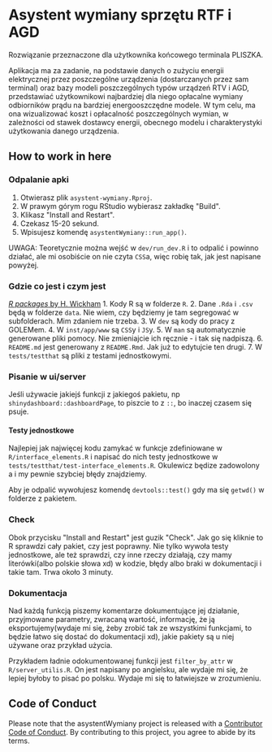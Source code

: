 
<!-- README.md is generated from README.Rmd. Please edit that file -->
Asystent wymiany sprzętu RTF i AGD
==================================

<!-- badges: start -->
<!-- badges: end -->
Rozwiązanie przeznaczone dla użytkownika końcowego terminala PLISZKA.

Aplikacja ma za zadanie, na podstawie danych o zużyciu energii elektrycznej przez poszczególne urządzenia (dostarczanych przez sam terminal) oraz bazy modeli poszczególnych typów urządzeń RTV i AGD, przedstawiać użytkownikowi najbardziej dla niego opłacalne wymiany odbiorników prądu na bardziej energooszczędne modele. W tym celu, ma ona wizualizować koszt i opłacalność poszczególnych wymian, w zależności od stawek dostawcy energii, obecnego modelu i charakterystyki użytkowania danego urządzenia.

How to work in here
-------------------

### Odpalanie apki

1.  Otwierasz plik `asystent-wymiany.Rproj`.
2.  W prawym górym rogu RStudio wybierasz zakładkę "Build".
3.  Klikasz "Install and Restart".
4.  Czekasz 15-20 sekund.
5.  Wpisujesz komendę `asystentWymiany::run_app()`.

UWAGA: Teoretycznie można wejść w `dev/run_dev.R` i to odpalić i powinno działać, ale mi osobiście on nie czyta `CSS`a, więc robię tak, jak jest napisane powyżej.

### Gdzie co jest i czym jest

[*R packages* by H. Wickham](https://r-pkgs.org/) 1. Kody R są w folderze `R`. 2. Dane `.Rda` i `.csv` będą w folderze `data`. Nie wiem, czy będziemy je tam segregować w subfolderach. Mim zdaniem nie trzeba. 3. W `dev` są kody do pracy z GOLEMem. 4. W `inst/app/www` są `CSS`y i `JS`y. 5. W `man` są automatycznie generowane pliki pomocy. Nie zmieniajcie ich ręcznie - i tak się nadpiszą. 6. `README.md` jest generowany z `README.Rmd`. Jak już to edytujcie ten drugi. 7. W `tests/testthat` są pliki z testami jednostkowymi.

### Pisanie w ui/server

Jeśli używacie jakiejś funkcji z jakiegoś pakietu, np `shinydashboard::dashboardPage`, to piszcie to z `::`, bo inaczej czasem się psuje.

#### Testy jednostkowe

Najlepiej jak najwięcej kodu zamykać w funkcje zdefiniowane w `R/interface_elements.R` i napisać do nich testy jednostkowe w `tests/testthat/test-interface_elements.R`. Okulewicz będize zadowolony a i my pewnie szybciej błędy znajdziemy.

Aby je odpalić wywołujesz komendę `devtools::test()` gdy ma się `getwd()` w folderze z pakietem.

### Check

Obok przycisku "Install and Restart" jest guzik "Check". Jak go się kliknie to R sprawdzi cały pakiet, czy jest poprawny. Nie tylko wywoła testy jednostkowe, ale też sprawdzi, czy inne rzeczy działają, czy mamy literówki(albo polskie słowa xd) w kodzie, błędy albo braki w dokumentacji i takie tam. Trwa około 3 minuty.

### Dokumentacja

Nad każdą funkcją piszemy komentarze dokumentujące jej działanie, przyjmowane parametry, zwracaną wartość, informację, że ją eksportujemy(wydaje mi się, żeby zrobić tak ze wszystkimi funkcjami, to będzie łatwo się dostać do dokumentacji xd), jakie pakiety są u niej używane oraz przykład użycia.

Przykładem ładnie odokumentowanej funkcji jest `filter_by_attr` w `R/server_utilis.R`. On jest napisany po angielsku, ale wydaje mi się, że lepiej byłoby to pisać po polsku. Wydaje mi się to łatwiejsze w zrozumieniu.

Code of Conduct
---------------

Please note that the asystentWymiany project is released with a [Contributor Code of Conduct](https://contributor-covenant.org/version/2/0/CODE_OF_CONDUCT.html). By contributing to this project, you agree to abide by its terms.
